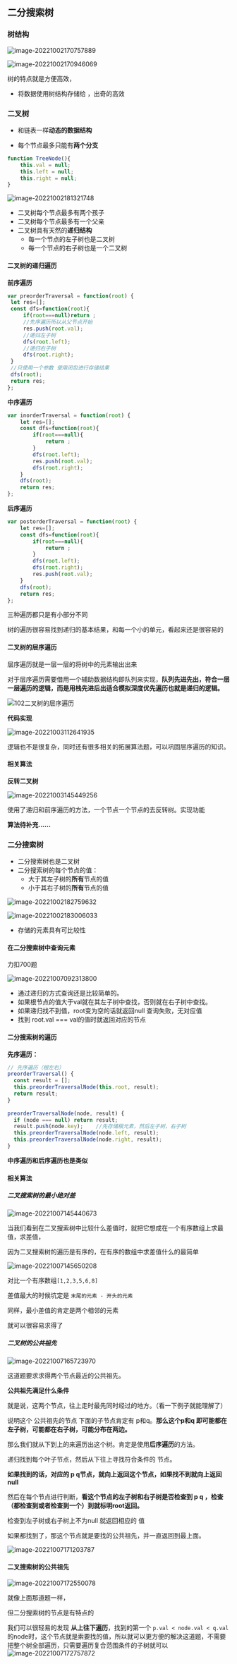 ## 二分搜索树

### 树结构

![image-20221002170757889](https://gitee.com/yan-running-potato/typora-diagram/raw/master/image-20221002170757889.png)

![image-20221002170946069](https://gitee.com/yan-running-potato/typora-diagram/raw/master/image-20221002170946069.png)

树的特点就是方便高效，

- 将数据使用树结构存储给 ，出奇的高效

### 二叉树

- 和链表一样**动态的数据结构**

- 每个节点最多只能有**两个分支**

```js
function TreeNode(){
	this.val = null;
	this.left = null;
	this.right = null;
}
```



![image-20221002181321748](https://gitee.com/yan-running-potato/typora-diagram/raw/master/image-20221002181321748.png)



- 二叉树每个节点最多有两个孩子
- 二叉树每个节点最多有一个父亲
- 二叉树具有天然的**递归结构**
  - 每一个节点的左子树也是二叉树
  - 每一个节点的右子树也是一个二叉树



#### 二叉树的递归遍历

**前序遍历**

```js
var preorderTraversal = function(root) {
 let res=[];
 const dfs=function(root){
     if(root===null)return ;
     //先序遍历所以从父节点开始
     res.push(root.val);
     //递归左子树
     dfs(root.left);
     //递归右子树
     dfs(root.right);
 }
 //只使用一个参数 使用闭包进行存储结果
 dfs(root);
 return res;
};

```

**中序遍历**

```js
var inorderTraversal = function(root) {
    let res=[];
    const dfs=function(root){
        if(root===null){
            return ;
        }
        dfs(root.left);
        res.push(root.val);
        dfs(root.right);
    }
    dfs(root);
    return res;
};

```

**后序遍历**

```js
var postorderTraversal = function(root) {
    let res=[];
    const dfs=function(root){
        if(root===null){
            return ;
        }
        dfs(root.left);
        dfs(root.right);
        res.push(root.val);
    }
    dfs(root);
    return res;
};

```

三种遍历都只是有小部分不同

树的遍历很容易找到递归的基本结果，和每一个小的单元，看起来还是很容易的

#### 二叉树的层序遍历

层序遍历就是一层一层的将树中的元素输出出来

对于层序遍历需要借用一个辅助数据结构即队列来实现，**队列先进先出，符合一层一层遍历的逻辑，而是用栈先进后出适合模拟深度优先遍历也就是递归的逻辑。**

![102二叉树的层序遍历](https://tva1.sinaimg.cn/large/008eGmZEly1gnad5itmk8g30iw0cqe83.gif)

**代码实现**

![image-20221003112641935](https://gitee.com/yan-running-potato/typora-diagram/raw/master/image-20221003112641935.png)

[代码随想录]: https://www.programmercarl.com

逻辑也不是很复杂，同时还有很多相关的拓展算法题，可以巩固层序遍历的知识。

#### 相关算法

**反转二叉树**

![image-20221003145449256](https://gitee.com/yan-running-potato/typora-diagram/raw/master/image-20221003145449256.png)

使用了递归和前序遍历的方法，一个节点一个节点的去反转树。实现功能

**算法待补充......**

### 二分搜索树

- 二分搜索树也是二叉树
- 二分搜索树的每个节点的值：
  - 大于其左子树的**所有**节点的值
  - 小于其右子树的**所有**节点的值

![image-20221002182759632](https://gitee.com/yan-running-potato/typora-diagram/raw/master/image-20221002182759632.png)

![image-20221002183006033](https://gitee.com/yan-running-potato/typora-diagram/raw/master/image-20221002183006033.png)

- 存储的元素具有可比较性



#### 在二分搜索树中查询元素

力扣700题

![image-20221007092313800](https://gitee.com/yan-running-potato/typora-diagram/raw/master/image-20221007092313800.png)

- 通过递归的方式查询还是比较简单的。
- 如果根节点的值大于val就在其左子树中查找，否则就在右子树中查找。
- 如果递归找不到值，root变为空的话就返回null 查询失败，无对应值
- 找到 root.val === val的值时就返回对应的节点

#### 二分搜索树的遍历

**先序遍历：**

```js
// 先序遍历（根左右）
preorderTraversal() {
  const result = [];
  this.preorderTraversalNode(this.root, result);
  return result;
}
 
preorderTraversalNode(node, result) {
  if (node === null) return result;
  result.push(node.key);	//先存储根元素，然后左子树，右子树
  this.preorderTraversalNode(node.left, result);
  this.preorderTraversalNode(node.right, result);
}
```



**中序遍历和后序遍历也是类似**



#### 相关算法

##### 二叉搜索树的最小绝对差

![image-20221007145440673](https://gitee.com/yan-running-potato/typora-diagram/raw/master/image-20221007145440673.png)



当我们看到在二叉搜索树中比较什么差值时，就把它想成在一个有序数组上求最值，求差值，

因为二叉搜索树的遍历是有序的，在有序的数组中求差值什么的最简单

![image-20221007145650208](https://gitee.com/yan-running-potato/typora-diagram/raw/master/image-20221007145650208.png)

对比一个有序数组`[1,2,3,5,6,8]`

差值最大的时候坑定是 `末尾的元素 - 开头的元素`

同样，最小差值的肯定是两个相邻的元素

就可以很容易求得了 

##### 二叉树的公共祖先



![image-20221007165723970](https://gitee.com/yan-running-potato/typora-diagram/raw/master/image-20221007165723970.png)

这道题要求求得两个节点最近的公共祖先。

**公共祖先满足什么条件**

就是说，这两个节点，往上走时最先同时经过的地方。（看一下例子就能理解了）

说明这个 公共祖先的节点 下面的子节点肯定有 p和q。**那么这个p和q 即可能都在左子树，可能都在右子树，可能分布在两边。**

那么我们就从下到上的来遍历出这个树。肯定是使用**后序遍历**的方法。

递归找到每个叶子节点，然后从下往上寻找符合条件的 节点。

**如果找到的话，对应的 p q节点，就向上返回这个节点，如果找不到就向上返回 null**

然后在每个节点进行判断，**看这个节点的左子树和右子树是否检查到 p q ，检查（都检查到或者检查到一个）到就标明root返回。**

检查到左子树或右子树上不为null 就返回相应的 值

如果都找到了，那这个节点就是要找的公共祖先，并一直返回到最上面。

![image-20221007171203787](https://gitee.com/yan-running-potato/typora-diagram/raw/master/image-20221007171203787.png)



#### 二叉搜索树的公共祖先

![image-20221007172550078](https://gitee.com/yan-running-potato/typora-diagram/raw/master/image-20221007172550078.png)

就像上面那道题一样，

但二分搜索树的节点是有特点的

我们可以很轻易的发现 **从上往下遍历**，找到的第一个  `p.val < node.val < q.val`的node时，这个节点就是索要找的值，所以就可以更方便的解决这道题，不需要把整个树全部遍历，只需要遍历复合范围条件的子树就可以![image-20221007172757872](https://gitee.com/yan-running-potato/typora-diagram/raw/master/image-20221007172757872.png)